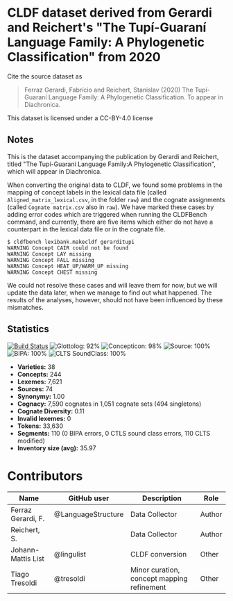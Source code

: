 # CLDF dataset derived from Gerardi and Reichert's "The Tupí-Guaraní Language Family: A Phylogenetic Classification" from 2020

Cite the source dataset as

> Ferraz Gerardi, Fabrício and Reichert, Stanislav (2020) The Tupí-Guaraní Language Family: A Phylogenetic Classification. To appear in Diachronica.

This dataset is licensed under a CC-BY-4.0 license

## Notes

This is the dataset accompanying the publication by Gerardi and Reichert, titled "The Tupí-Guaraní Language Family:A Phylogenetic Classification", which will appear in Diachronica. 

When converting the original data to CLDF, we found some problems in the mapping of concept labels in the lexical data file (called `Aligned_matrix_lexical.csv`, in the folder `raw`) and the cognate assignments (called `Cognate matrix.csv` also in `raw`). We have marked these cases by adding error codes which are triggered when running the CLDFBench command, and currently, there are five items which either do not have a counterpart in the lexical data file or in the cognate file.

```
$ cldfbench lexibank.makecldf gerarditupi
WARNING Concept CAIR could not be found
WARNING Concept LAY missing
WARNING Concept FALL missing
WARNING Concept HEAT_UP/WARM_UP missing
WARNING Concept CHEST missing
```

We could not resolve these cases and will leave them for now, but we will update the data later, when we manage to find out what happened. The results of the analyses, however, should not have been influenced by these mismatches.



## Statistics


[![Build Status](https://travis-ci.org/lexibank/gerarditupi.svg?branch=master)](https://travis-ci.org/lexibank/gerarditupi)
![Glottolog: 92%](https://img.shields.io/badge/Glottolog-92%25-green.svg "Glottolog: 92%")
![Concepticon: 98%](https://img.shields.io/badge/Concepticon-98%25-green.svg "Concepticon: 98%")
![Source: 100%](https://img.shields.io/badge/Source-100%25-brightgreen.svg "Source: 100%")
![BIPA: 100%](https://img.shields.io/badge/BIPA-100%25-brightgreen.svg "BIPA: 100%")
![CLTS SoundClass: 100%](https://img.shields.io/badge/CLTS%20SoundClass-100%25-brightgreen.svg "CLTS SoundClass: 100%")

- **Varieties:** 38
- **Concepts:** 244
- **Lexemes:** 7,621
- **Sources:** 74
- **Synonymy:** 1.00
- **Cognacy:** 7,590 cognates in 1,051 cognate sets (494 singletons)
- **Cognate Diversity:** 0.11
- **Invalid lexemes:** 0
- **Tokens:** 33,630
- **Segments:** 110 (0 BIPA errors, 0 CTLS sound class errors, 110 CLTS modified)
- **Inventory size (avg):** 35.97

# Contributors

Name | GitHub user | Description | Role
--- | --- | --- | ---
Ferraz Gerardi, F. | @LanguageStructure | Data Collector | Author
Reichert, S. | | Data Collector | Author
Johann-Mattis List | @lingulist | CLDF conversion | Other
Tiago Tresoldi | @tresoldi | Minor curation, concept mapping refinement | Other


